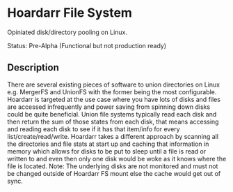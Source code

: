 # Hoardarr File System
Opiniated disk/directory pooling on Linux. 

Status: Pre-Alpha (Functional but not production ready)

## Description
There are several existing pieces of software to union directories on Linux e.g. MergerFS and UnionFS with the former being the most configurable.  Hoardarr is targeted at the use case where you have lots of disks and files are accessed infrequently and power saving from spinning down disks could be quite beneficial.  Union file systems typically read each disk and then return the sum of those states from each disk, that means accessing and reading each disk to see if it has that item/info for every list/create/read/write.  Hoardarr takes a different approach by scanning all the directories and file stats at start up and caching that information in memory which allows for disks to be put to sleep until a file is read or written to and even then only one disk would be woke as it knows where the file is located.  Note: The underlying disks are not monitored and must not be changed outside of Hoardarr FS mount else the cache would get out of sync.  